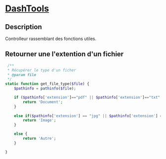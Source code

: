 # [DashTools](readme.md)

## Description

Controlleur rassemblant des fonctions utiles.

## Retourner une l'extention d'un fichier

```php
 /**
 * Récupérer le type d'un ficher
 * @param file
 */
static function get_file_type($file) {
    $pathinfo = pathinfo($file);

    if ($pathinfo['extension']=="pdf" || $pathinfo['extension']=="txt" || $pathinfo['extension']==".doc"  || $pathinfo['extension']=="docx" || $pathinfo['extension']=="xls") {
        return 'Document';
    }
    
    else if($pathinfo['extension'] == "jpg" || $pathinfo['extension'] == "jpeg" || $pathinfo['extension'] == "png" || $pathinfo['extension'] == "jpg") {
        return 'Image';
    }

    else {
        return 'Autre';
    }

}
```

